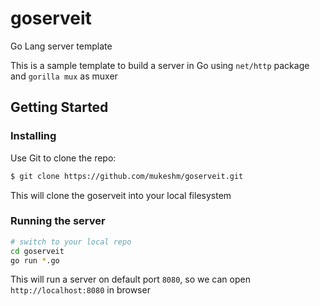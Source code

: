# goserveit
Go Lang server template

This is a sample template to build a server in Go using `net/http` package and
`gorilla mux` as muxer

## Getting Started

### Installing

Use Git to clone the repo:
```sh
$ git clone https://github.com/mukeshm/goserveit.git
```

This will clone the goserveit into your local filesystem

### Running the server

```sh
# switch to your local repo
cd goserveit
go run *.go
```
This will run a server on default port `8080`, so we can open `http://localhost:8080` in browser 
